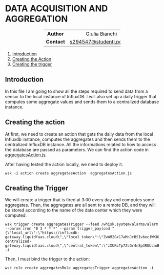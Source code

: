 # DATA ACQUISITION AND AGGREGATION

<div style="margin-left: auto;
            margin-right: auto;
            width: 50%">

|||
|:--:|:--:|
| **Author** | Giulia Bianchi|
| **Contact** | s294547@studenti.polito.it |
</div>

1. [Introduction](#introduction)
2. [Creating the Action](#creating-the-action)
3. [Creating the trigger](#creating-the-trigger)


## Introduction
In this file I am going to show all the steps required to send data from a sensor to the local instance of InfluxDB. I will also set up a daily trigger that computes some aggregate values and sends them to a centralized database instance.

## Creating the action

At first, we need to create an action that gets the daily data from the local Influxdb instance, computes the aggregates and then sends them to the centralized InfluxDB instance. All the informations related to how to access the database are passed as parameters. We can find the action code in [aggregatesAction.js](./aggregatesAction.js).

After having tested the action locally, we need to deploy it.

```
wsk -i action create aggregatesAction  aggregatesAction.js
```

## Creating the Trigger

We will create a trigger that is fired at 3:00 every day and computes some aggregates. Then, the aggregates are all sent to a remote DB, and they will be stored according to the name of the data center which they were computed. 

```
wsk trigger create aggregatesTrigger --feed /whisk.system/alarms/alarm --param cron "0 3 * * *" --param trigger_payload "{\"local_url\":\"https://influxdb-gateway.liquidfaas.cloud\",\"local_token\":\"ZwWM2Gx17aMnJrBSIvbec1WK0Xga1oCJ\",\"local_org\":\"influxdata\",\"local_bucket\":\"measure\",\"central_url\":\"https://influxdb-centralized-gateway.liquidfaas.cloud\",\"central_token\":\"zXURcTp7ZcGr4n8p3RUbLadBfUWK7rH7\",\"central_org\":\"influxdata\",\"central_bucket\":\"measure\",\"location\":\"test_office\"}" -i
```

Then, I must bind the trigger to the action:

```
wsk rule create aggregatesRule aggregatesTrigger aggregatesAction -i
``` 





